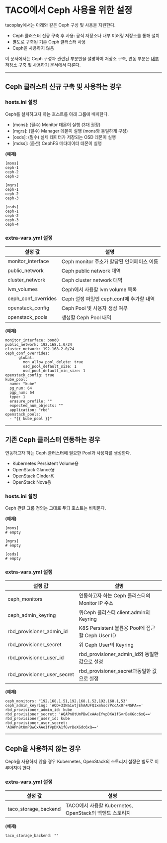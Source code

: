 TACO에서 Ceph 사용을 위한 설정
=============================

tacoplay에서는 아래와 같은 Ceph 구성 및 사용을 지원한다.
* Ceph 클러스터 신규 구축 후 사용: 공식 저장소나 내부 미러링 저장소를 통해 설치
* 별도로 구축된 기존 Ceph 클러스터 사용
* Ceph을 사용하지 않음

이 문서에서는 Ceph 구성과 관련된 부분만을 설명하며 저장소 구축, 연동 부분은 [내부 저장소 구축 및 사용하기](local-package-repo.md) 문서에서 다룬다.

* * *
Ceph 클러스터 신규 구축 및 사용하는 경우
-------------------------
### hosts.ini 설정
Ceph를 설치하고자 하는 호스트를 아래 그룹에 배치한다.
* [mons]: (필수) Monitor 데몬이 실행 (3대 권장)
* [mgrs]: (필수) Manager 데몬이 실행 (mons와 동일하게 구성)
* [osds]: (필수) 실제 데이터가 저장되는 OSD 데몬이 실행
* [mdss]: (옵션) CephFS 메타데이터 데몬이 실행

**(예제)**
```
[mons]
ceph-1
ceph-2
ceph-3

[mgrs]
ceph-1
ceph-2
ceph-3

[osds]
ceph-1
ceph-2
ceph-3
ceph-4
```

### extra-vars.yml 설정
| 설정 값             | 설명                                       | 
|---------------------|--------------------------------------------|
| monitor_interface   | Ceph monitor 주소가 할당된 인터페이스 이름 |
| public_network      | Ceph public network 대역                   |
| cluster_network     | Ceph cluster network 대역                  |
| lvm_volumes         | Ceph에서 사용할 lvm volume 목록            |
| ceph_conf_overrides | Ceph 설정 파일인 ceph.conf에 추가할 내역   |
| openstack_config    | Ceph Pool 및 사용자 생성 여부              |
| openstack_pools     | 생성할 Ceph Pool 내역                      |

**(예제)**
```
monitor_interface: bond0
public_network: 192.168.1.0/24
cluster_network: 192.168.2.0/24
ceph_conf_overrides:
      global:
        mon_allow_pool_delete: true
        osd_pool_default_size: 1
        osd_pool_default_min_size: 1
openstack_config: true
kube_pool:
  name: "kube"
  pg_num: 64
  pgp_num: 64
  type: 1
  erasure_profile: ""
  expected_num_objects: ""
  application: "rbd"
openstack_pools:
  - "{{ kube_pool }}"
```
* * *

기존 Ceph 클러스터 연동하는 경우
------------------
연동하고자 하는 Ceph 클러스터에 필요한 Pool과 사용자를 생성한다.
* Kubernetes Persistent Volume용
* OpenStack Glance용
* OpenStack Cinder용
* OpenStack Nova용

### hosts.ini 설정
Ceph 관련 그룹 정의는 그대로 두되 호스트는 비워둔다.

**(예제)**
```
[mons]
# empty

[mgrs]
# empty

[osds]
# empty
```

### extra-vars.yml 설정
| 설정 값                     | 설명                                                    |
|-----------------------------|---------------------------------------------------------|
| ceph_monitors               | 연동하고자 하는 Ceph 클러스터의 Monitor IP 주소         |
| ceph_admin_keyring          | 위Ceph 클러스터 client.admin의 Keyring                  |
| rbd_provisioner_admin_id    | K8S Persistent 볼륨용 Pool에 접근할 Ceph User ID        |
| rbd_provisioner_secret      | 위 Ceph User의 Keyring |
| rbd_provisioner_user_id     | rbd_provisioner_admin_id와 동일한 값으로 설정|
| rbd_provisioner_user_secret | rbd_provisioner_secret과동일한 값으로 설정|

**(예제)**
```
ceph_monitors: "192.168.1.51,192.168.1.52,192.168.1,53"
ceph_admin_keyring: 'AQD+3INa1wtjEhAAUFQ1xmhsc7PccAx0r+NGPA=='
rbd_provisioner_admin_id: kube
rbd_provisioner_secret: 'AQAPn8tUmPBwCxAAeIfvpDKA1fGvrBeXGdc6xQ=='
rbd_provisioner_user_id: kube
rbd_provisioner_user_secret: 'AQAPn8tUmPBwCxAAeIfvpDKA1fGvrBeXGdc6xQ=='
```

* * *

Ceph을 사용하지 않는 경우
----------------
Ceph을 사용하지 않을 경우 Kubernetes, OpenStack의 스토리지 설정은 별도로 이루어져야 한다.
### extra-vars.yml 설정
| 설정 값              | 설명                                                    |
|----------------------|---------------------------------------------------------|
| taco_storage_backend | TACO에서 사용할 Kubernetes, OpenStack의 백엔드 스토리지 |

**(예제)**
```
taco_storage_backend: ""
```
